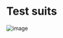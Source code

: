# Test suits 
![image](https://github.com/Shireee/cross-platform-dev-labs/assets/52496230/a3926ad8-5e01-43a8-b327-56a190680412)

